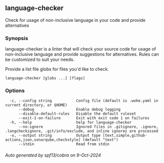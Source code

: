 <!-- markdownlint-disable -->
<!-- This page is autogenerated by cmd/docs/main.go. DO NOT EDIT! -->

## language-checker

Check for usage of non-inclusive language in your code and provide alternatives

### Synopsis


language-checker is a linter that will check your source code for usage of non-inclusive
language and provide suggestions for alternatives. Rules can be customized
to suit your needs.

Provide a list file globs for files you'd like to check.

```
language-checker [globs ...] [flags]
```

### Options

```
  -c, --config string           Config file (default is .woke.yaml in current directory, or $HOME)
      --debug                   Enable debug logging
      --disable-default-rules   Disable the default ruleset
      --exit-1-on-failure       Exit with exit code 1 on failures
  -h, --help                    help for language-checker
      --no-ignore               Ignored files in .gitignore, .ignore, .langcheckignore, .git/info/exclude, and inline ignores are processed
  -o, --output string           Output type [text,simple,github-actions,json,sonarqube,checkstyle] (default "text")
      --stdin                   Read from stdin
```

###### Auto generated by spf13/cobra on 9-Oct-2024
